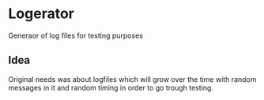 # Logerator
Generaor of log files for testing purposes

## Idea
Original needs was about logfiles which will grow over the time with random messages in it and random timing in order to go trough testing. 
